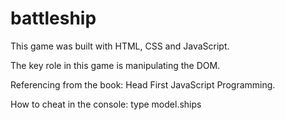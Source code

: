# battleship
This game was built with HTML, CSS and JavaScript.

The key role in this game is manipulating the DOM.

Referencing from the book: Head First JavaScript Programming.

How to cheat in the console: type model.ships
